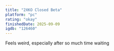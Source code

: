 ```yaml
---
title: "2XKO Closed Beta"
platform: "pc"
rating: "okay"
finishedDate: 2025-09-09
igdb: "126460"
---
```


Feels weird, especially after so much time waiting
